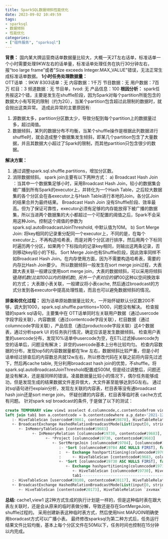 ```yaml
---
title: SparkSQL数据倾斜性能优化
date: 2023-09-02 10:49:59
tags: 
- sparksql
- 数据倾斜
- 性能优化
categories:
- ["组件服务", "sparksql"]
---
```

**背景：**
国内某大牌运营商话单数据量比较大，大概一天2T左右话单，标准话单一个小时需要处理9KW左右的话单量，标准话单处理任务在执行30分钟左右，报“too large frame”或者"Size exceeds Integer.MAX_VALUE"错误，无法正常生成标准话单数据。
**1小时任务处理数据量：**  
OTT话单 ：9KW
8303话单：无
内容数据：1千万
节目数据：无
用户数据：7百万
栏目：3
频道数据：无
节目单，tvod: 无
产品信息：100
**根因分析：**
spark任务报这2个错，主要是发生在shuffle阶段，因为Spark对每个partition所能包含的数据大小有写死的限制（约为2G），当某个partition包含超过此限制的数据时，就会抛出这类异常。
造成此异常的主要原因有:

  1. 源数据太多，partition分区数太少，导致分配到每个partition上的数据量过多，超过阈值。
  2. 数据倾斜，某列的数据分布不均衡，当某个shuffle操作是根据此列数据进行shuffle时，就会造成整个数据集发生倾斜，即某几个partition包含了大量数据，并且其数据大小超过了Spark的限制，而其他partition只包含很少的数据。

**解决方案：**
  1. 通过调整spark.sql.shuffle.partitions，增加分区数。
  2. 消除数据倾斜。
spark join主要有以下两种方式：
a) Broadcast Hash Join ：当其中一个数据集足够小时，采用Broadcast Hash Join，较小的数据集会被广播到所有Spark的executor上，并转化为一个Hash Table，之后较大数据集的各个分区会在各executor上与Hash Table进行本地的Join，各分区Join的结果合并为最终结果。
Broadcast Hash Join 没有Shuffle阶段、效率最高。但为了保证可靠性，executor必须有足够的内存能放得下被广播的数据集，所以当进两个数据集的大小都超过一个可配置的阈值之后，Spark不会采用这种Join。控制这个阈值的参数为spark.sql.autoBroadcastJoinThreshold, 中默认值为10M。
b) Sort Merge Join:  将key相同的记录重分配同一个executor上，不同的是，在每个executor上，不再构造哈希表，而是对两个分区进行排序，然后用两个下标同时遍历两个分区，如果两个下标指向的记录key相同，则输出这两条记录，否则移动key较小的下标。
Sort Merge Join也有Shuffle阶段，因此效率同样不如Broadcast Hash Join。在内存使用方面，因为不需要构造哈希表，需要的内存比Hash Join要少。
所以数据倾斜一般发生在sort merge join过程，大表跟大表关联一般建议使用sort merge join，大表的数据倾斜，可以采用将倾斜键*随机数(比如100以内的随机数), 另外一个表对应的键*100这种以空间换效率的方式； 大表跟小表关联，一般建议将小表cache, 然后通过broadcast的方式分发到各executor中提高处理性能，而且也可以避免数据倾斜的情况。

**排查和优化过程：**
因为话单原始数据量比较大，一开始怀疑默认分区数200不够，调大到1000，spark.sql.shuffle.partitions=1000，问题没有解决。
检查报错的spark sql语句，主要集中在 OTT话单同时左关联用户数据（通过usercode字段字段关联），内容数据（通过contentcode字段关联），栏目数据（通过columncode字段关联），产品信息（通过productcode字段关联）这4个数据表，通过分析spark UI 的任务执行情况，确定应该是发生数据倾斜。
检查用户表里的usercode分布，发现10%话单中usercode为空，在ETL过滤掉usercode为空的话单后，问题没有解决； 非空的usercode基本上分布比较均匀。
检查内容数据的分布，发现top5的内容数据量都在1kw 左右，数据倾斜比较严重，但是小时话单经过排查后的内容数总共就12w左右，所以修改代码在关联之前将内容先过滤下，然后再cache table, 充分利用broadcast hash join的优势，不shuffle。将spark.sql.autoBroadcastJoinThreshold配置成500M, 但是经过调整后，问题还是没有解决，还是报同样的错误。凌晨数据量比较小的情况下，偶尔任务能够成功，但是发现生成的结果数据文件差异很大，大文件甚至能够达到5G左右。
通过对sql语句进行explain分析，发现左关联的内容表，栏目表等没有通broadcast hash join还是sort merge join， 怀疑创建的内容表，栏目表等临时表 cache方式有问题。
针对spark sql broadcast的条件, 于是做了以下的测试：
```sql
create TEMPORARY view view1 asselect d.columncode,c.contentcodefrom vinsight_common_vd_vas_all_program_spark cleft join vinsight_common_vd_vas_all_column_spark don c.columncode=d.columncode;cache table cache1 as select d.columncode,c.contentcodefrom vinsight_common_vd_vas_all_program_spark cleft join vinsight_common_vd_vas_all_column_spark don c.columncode=d.columncode;create table tab1 asselect d.columncode,c.contentcodefrom vinsight_common_vd_vas_all_program_spark cleft join vinsight_common_vd_vas_all_column_spark don c.columncode=d.columncode;explain select/*+ MAPJOIN(b) */ a.usercode, b.contentcodefrom vinsight_common_md_fact_standardcdr_spark a
left join tab1 bon a.contentcode = b.contentcodewhere a.p_date>'2021-12-01';+cache1,  view1| == Physical Plan ==*Project [usercode#19861, contentcode#19683]+- *BroadcastHashJoin [contentcode#19870], [contentcode#19683], LeftOuter, BuildRight
   :- HiveTableScan [usercode#19861, contentcode#19870], HiveTableRelation `zxvmax`.`vinsight_common_md_fact_standardcdr_spark`, org.apache.hadoop.hive.serde2.lazy.LazySimpleSerDe, [cdrtype#19860, usercode#19861, profilecode#19862, begintime#19863, endtime#19864, timelen#19865L, relativeurl#19866, servicetype#19867, columncode#19868, columnname#19869, contentcode#19870, contentname#19871, physicalcontentid#19872, channelcode#19873, channelname#19874, prevuecode#19875, prevuename#19876, programcode#19877, programname#19878, seriesheadcode#19879, seriesheadname#19880, cpcode#19881, cpname#19882, telecomcode#19883, ... 38 more fields], [p_provincecode#19922, p_date#19923, p_hour#19924], [isnotnull(p_date#19923), (p_date#19923 > 2021-12-01)]
   +- BroadcastExchange HashedRelationBroadcastMode(List(input[0, string, true]))
      +- InMemoryTableScan [contentcode#19683]
            +- InMemoryRelation [columncode#19730, contentcode#19683], true, 10000, StorageLevel(disk, memory, deserialized, 1 replicas), `cache1`
                  +- *Project [columncode#19730, contentcode#19683]
                     +- SortMergeJoin [columncode#19704], [columncode#19730], LeftOuter
                        :- *Sort [columncode#19704 ASC NULLS FIRST], false, 0
                        :  +- Exchange hashpartitioning(columncode#19704, 200)
                        :     +- HiveTableScan [contentcode#19683, columncode#19704], HiveTableRelation `zxvmax`.`vinsight_common_vd_vas_all_program_spark`, org.apache.hadoop.hive.serde2.lazy.LazySimpleSerDe, [opflag#19676, optime#19677, programcode#19678, bocode#19679, langtype#19680, programname#19681, programtype#19682, contentcode#19683, seriesprogramcode#19684, programhead#19685, mediaservices#19686, ratingid#19687, onlinetime#19688, offlinetime#19689, createtime#19690, countryname#19691, telecomcode#19692, mediacode#19693, seriesnum#19694, posterfilelist#19695, wggenre#19696, wgtags#19697, wgkeywords#19698, description#19699, ... 27 more fields], [p_provincecode#19727]
                        +- *Sort [columncode#19730 ASC NULLS FIRST], false, 0
                           +- Exchange hashpartitioning(columncode#19730, 200)
                              +- HiveTableScan [columncode#19730], HiveTableRelation `zxvmax`.`vinsight_common_vd_vas_all_column_spark`, org.apache.hadoop.hive.serde2.lazy.LazySimpleSerDe, [opflag#19728, optime#19729, columncode#19730, bocode#19731, langtype#19732, subjectname#19733, parentcode#19734, subjecttype#19735, description#19736, mediacode#19737, telecomcode#19738, advertiseflag#19739, posterfilelist#19740, columnlock#19741, subexist#19742, updatetime#19743, p_day#19744], [p_provincecode#19745]  |
							  tab1-------------------------------------------------------------------------------------------------------------------------------------------------------------------------------------------------------------+--+| == Physical Plan ==*Project [usercode#20108, contentcode#20173]+- *BroadcastHashJoin [contentcode#20117], [contentcode#20173], LeftOuter, BuildRight
   :- HiveTableScan [usercode#20108, contentcode#20117], HiveTableRelation `zxvmax`.`vinsight_common_md_fact_standardcdr_spark`, org.apache.hadoop.hive.serde2.lazy.LazySimpleSerDe, [cdrtype#20107, usercode#20108, profilecode#20109, begintime#20110, endtime#20111, timelen#20112L, relativeurl#20113, servicetype#20114, columncode#20115, columnname#20116, contentcode#20117, contentname#20118, physicalcontentid#20119, channelcode#20120, channelname#20121, prevuecode#20122, prevuename#20123, programcode#20124, programname#20125, seriesheadcode#20126, seriesheadname#20127, cpcode#20128, cpname#20129, telecomcode#20130, ... 38 more fields], [p_provincecode#20169, p_date#20170, p_hour#20171], [isnotnull(p_date#20170), (p_date#20170 > 2021-12-01)]
   +- BroadcastExchange HashedRelationBroadcastMode(List(input[0, string, true]))
      +- HiveTableScan [contentcode#20173], HiveTableRelation `zxvmax`.`tab1`, org.apache.hadoop.hive.serde2.lazy.LazySimpleSerDe, [columncode#20172, contentcode#20173]  |
```
**总结:**
cache1,view1 这2种方式生成的执行计划是一样的，但是这种临时表在跟大表左关联时，还是会从原来的临时表做分解，导致还是存在SortMergeJoin, shuffle过程的。
采用创建新表这种临时表方式，然后使用hint  MAPJOIN明确使用boradcast方式可以广播小表。
最终修改sparksql为第二种方式后，任务运行结果文件比较均衡，基本上每个分区文件在50M以下，任务时间也控制在15分钟以内完成。
